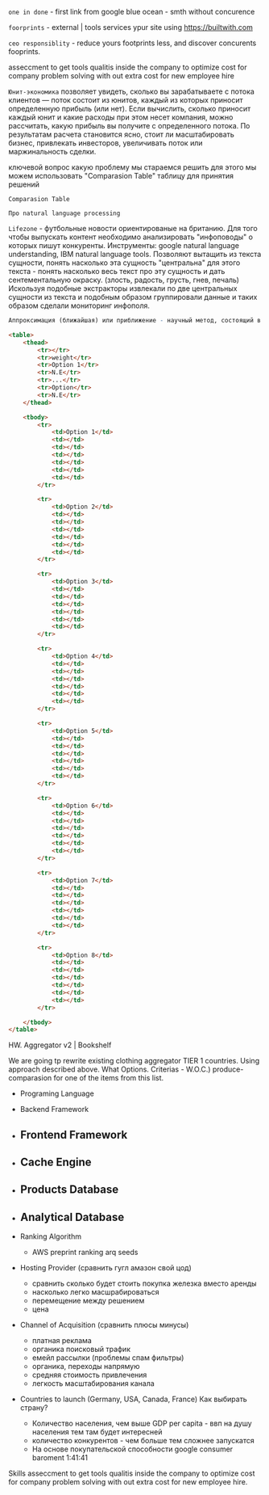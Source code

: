 `one in done` - first link from google
blue ocean - smth without concurence

`foorprints` - external | tools services ypur site using
https://builtwith.com


`ceo responsiblity` - reduce yours footprints less, and discover concurents fooprints.

asseccment to get tools qualitis inside the company to optimize cost for company problem solving with out extra cost for new employee hire


`Юнит-экономика` позволяет увидеть, сколько вы зарабатываете с потока клиентов — поток состоит из юнитов, каждый из которых приносит определенную прибыль (или нет). Если вычислить, сколько приносит каждый юнит и какие расходы при этом несет компания, можно рассчитать, какую прибыль вы получите с определенного потока. По результатам расчета становится ясно, стоит ли масштабировать бизнес, привлекать инвесторов, увеличивать поток или маржинальность сделки.

ключевой вопрос какую проблему мы стараемся решить для этого 
мы можем использовать "Comparasion Table" таблицу для принятия решений

`Comparasion Table`


`Про natural language processing`

`Lifezone` - футбольные новости ориентированые на британию. Для того чтобы 
выпускать контент необходимо анализировать "инфоповоды" о которых пишут конкуренты. Инструменты: google natural language understanding, IBM natural language tools. Позволяют вытащить из текста сущности, понять насколько эта сущность "центральна" для этого текста - понять насколько весь текст про эту сущность и дать сентементальную окраску. (злость, радость, грусть, гнев, печаль)
Искользуя подобные экстракторы извлекали по две центральных сущности из текста и подобным образом группировали данные и таких образом сделали мониторинг инфополя.

```r
Аппроксимация (ближайшая) или приближение - научный метод, состоящий в замене одних обьектов другими, в каком-то смысле близким к исходным, но более простым. Это метод сознательного упрощения излишне сложного теоретического знания с целью привести его в соответствие с потребностями и возможностями практики. В математике аппроксимация подразумевает замену одних математических обьектов (например, чисел или функций) другими, более простыми и в том или ином смысле близкими к исходным.
```

```html
<table>
    <thead>
        <tr></tr>
        <tr>weight</tr>
        <tr>Option 1</tr>
        <tr>N.E</tr>
        <tr>...</tr>
        <tr>Option</tr>
        <tr>N.E</tr>
    </thead>

    <tbody>
        <tr>
            <td>Option 1</td>  
            <td></td>  
            <td></td>  
            <td></td>  
            <td></td>  
            <td></td>  
            <td></td>    
        </tr>

        <tr>
            <td>Option 2</td>  
            <td></td>  
            <td></td>  
            <td></td>  
            <td></td>  
            <td></td>  
            <td></td>    
        </tr>

        <tr>
            <td>Option 3</td>  
            <td></td>  
            <td></td>  
            <td></td>  
            <td></td>  
            <td></td>  
            <td></td>    
        </tr>

        <tr>
            <td>Option 4</td>  
            <td></td>  
            <td></td>  
            <td></td>  
            <td></td>  
            <td></td>  
            <td></td>    
        </tr>

        <tr>
            <td>Option 5</td>  
            <td></td>  
            <td></td>  
            <td></td>  
            <td></td>  
            <td></td>  
            <td></td>    
        </tr>

        <tr>
            <td>Option 6</td>  
            <td></td>  
            <td></td>  
            <td></td>  
            <td></td>  
            <td></td>  
            <td></td>    
        </tr>

        <tr>
            <td>Option 7</td>  
            <td></td>  
            <td></td>  
            <td></td>  
            <td></td>  
            <td></td>  
            <td></td>    
        </tr>

        <tr>
            <td>Option 8</td>  
            <td></td>  
            <td></td>  
            <td></td>  
            <td></td>  
            <td></td>  
            <td></td>    
        </tr>

    </tbody>
</table>
```

HW. Aggregator v2 | Bookshelf

We are going tp rewrite existing clothing aggregator TIER 1 countries.
Using approach described above. What Options. Criterias - W.O.C.)
produce-comparasion for one of the items from this list.

- Programing Language


- Backend Framework


- Frontend Framework
    - 

- Cache Engine
    - 

- Products Database
    - 

- Analytical Database
    - 

- Ranking Algorithm
    - AWS preprint ranking arq seeds

- Hosting Provider (сравнить гугл амазон свой цод)
    - сравнить сколько будет стоить покупка железка вместо аренды
    - насколько легко масшрабироваться
    - перемещение между решением
    - цена

- Channel of Acquisition (сравнить плюсы минусы)
    - платная реклама
    - органика поисковый трафик
    - емейл рассылки (проблемы спам фильтры)
    - органика, переходы напрямую
    - средняя стоимость привлечения
    - легкость масштабирования канала

- Countries to launch (Germany, USA, Canada, France)
Как выбирать страну? 
    - Количество населения, чем выше GDP per capita - ввп на душу населения тем там будет интересней
    - количество конкурентов - чем больше тем сложнее запускатся 
    - На основе покупательской способности google consumer baroment 1:41:41


Skills asseccment to get tools qualitis inside the company to optimize cost for company problem solving with out extra cost for new employee hire.
